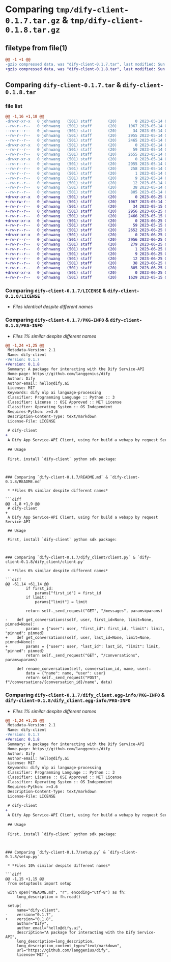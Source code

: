 # Comparing `tmp/dify-client-0.1.7.tar.gz` & `tmp/dify-client-0.1.8.tar.gz`

## filetype from file(1)

```diff
@@ -1 +1 @@
-gzip compressed data, was "dify-client-0.1.7.tar", last modified: Sun May 14 09:09:33 2023, max compression
+gzip compressed data, was "dify-client-0.1.8.tar", last modified: Sun Jun 25 08:15:23 2023, max compression
```

## Comparing `dify-client-0.1.7.tar` & `dify-client-0.1.8.tar`

### file list

```diff
@@ -1,16 +1,18 @@
-drwxr-xr-x   0 johnwang   (501) staff       (20)        0 2023-05-14 09:09:33.859919 dify-client-0.1.7/
--rw-r--r--   0 johnwang   (501) staff       (20)     1067 2023-05-14 08:36:41.000000 dify-client-0.1.7/LICENSE
--rw-r--r--   0 johnwang   (501) staff       (20)       34 2023-05-14 08:23:26.000000 dify-client-0.1.7/MANIFEST.in
--rw-r--r--   0 johnwang   (501) staff       (20)     2955 2023-05-14 09:09:33.859576 dify-client-0.1.7/PKG-INFO
--rw-r--r--   0 johnwang   (501) staff       (20)     2465 2023-05-14 09:07:25.000000 dify-client-0.1.7/README.md
-drwxr-xr-x   0 johnwang   (501) staff       (20)        0 2023-05-14 09:09:33.857084 dify-client-0.1.7/dify_client/
--rw-r--r--   0 johnwang   (501) staff       (20)       59 2023-05-14 08:23:26.000000 dify-client-0.1.7/dify_client/__init__.py
--rw-r--r--   0 johnwang   (501) staff       (20)     2655 2023-05-14 09:09:22.000000 dify-client-0.1.7/dify_client/client.py
-drwxr-xr-x   0 johnwang   (501) staff       (20)        0 2023-05-14 09:09:33.859176 dify-client-0.1.7/dify_client.egg-info/
--rw-r--r--   0 johnwang   (501) staff       (20)     2955 2023-05-14 09:09:33.000000 dify-client-0.1.7/dify_client.egg-info/PKG-INFO
--rw-r--r--   0 johnwang   (501) staff       (20)      258 2023-05-14 09:09:33.000000 dify-client-0.1.7/dify_client.egg-info/SOURCES.txt
--rw-r--r--   0 johnwang   (501) staff       (20)        1 2023-05-14 09:09:33.000000 dify-client-0.1.7/dify_client.egg-info/dependency_links.txt
--rw-r--r--   0 johnwang   (501) staff       (20)        9 2023-05-14 09:09:33.000000 dify-client-0.1.7/dify_client.egg-info/requires.txt
--rw-r--r--   0 johnwang   (501) staff       (20)       12 2023-05-14 09:09:33.000000 dify-client-0.1.7/dify_client.egg-info/top_level.txt
--rw-r--r--   0 johnwang   (501) staff       (20)       38 2023-05-14 09:09:33.860033 dify-client-0.1.7/setup.cfg
--rw-r--r--   0 johnwang   (501) staff       (20)      805 2023-05-14 09:09:29.000000 dify-client-0.1.7/setup.py
+drwxr-xr-x   0 johnwang   (501) staff       (20)        0 2023-06-25 08:15:23.572657 dify-client-0.1.8/
+-rw-rw-r--   0 johnwang   (501) staff       (20)     1067 2023-05-14 12:36:24.000000 dify-client-0.1.8/LICENSE
+-rw-r--r--   0 johnwang   (501) staff       (20)       34 2023-05-15 00:17:07.000000 dify-client-0.1.8/MANIFEST.in
+-rw-r--r--   0 johnwang   (501) staff       (20)     2956 2023-06-25 08:15:23.572498 dify-client-0.1.8/PKG-INFO
+-rw-r--r--   0 johnwang   (501) staff       (20)     2466 2023-05-15 00:17:07.000000 dify-client-0.1.8/README.md
+drwxr-xr-x   0 johnwang   (501) staff       (20)        0 2023-06-25 08:15:23.571349 dify-client-0.1.8/dify_client/
+-rw-r--r--   0 johnwang   (501) staff       (20)       59 2023-05-15 00:17:07.000000 dify-client-0.1.8/dify_client/__init__.py
+-rw-r--r--   0 johnwang   (501) staff       (20)     2652 2023-06-25 08:14:57.000000 dify-client-0.1.8/dify_client/client.py
+drwxr-xr-x   0 johnwang   (501) staff       (20)        0 2023-06-25 08:15:23.572148 dify-client-0.1.8/dify_client.egg-info/
+-rw-r--r--   0 johnwang   (501) staff       (20)     2956 2023-06-25 08:15:23.000000 dify-client-0.1.8/dify_client.egg-info/PKG-INFO
+-rw-r--r--   0 johnwang   (501) staff       (20)      279 2023-06-25 08:15:23.000000 dify-client-0.1.8/dify_client.egg-info/SOURCES.txt
+-rw-r--r--   0 johnwang   (501) staff       (20)        1 2023-06-25 08:15:23.000000 dify-client-0.1.8/dify_client.egg-info/dependency_links.txt
+-rw-r--r--   0 johnwang   (501) staff       (20)        9 2023-06-25 08:15:23.000000 dify-client-0.1.8/dify_client.egg-info/requires.txt
+-rw-r--r--   0 johnwang   (501) staff       (20)       12 2023-06-25 08:15:23.000000 dify-client-0.1.8/dify_client.egg-info/top_level.txt
+-rw-r--r--   0 johnwang   (501) staff       (20)       38 2023-06-25 08:15:23.572702 dify-client-0.1.8/setup.cfg
+-rw-r--r--   0 johnwang   (501) staff       (20)      805 2023-06-25 08:14:57.000000 dify-client-0.1.8/setup.py
+drwxr-xr-x   0 johnwang   (501) staff       (20)        0 2023-06-25 08:15:23.572281 dify-client-0.1.8/tests/
+-rw-r--r--   0 johnwang   (501) staff       (20)     1629 2023-05-15 00:17:07.000000 dify-client-0.1.8/tests/test_client.py
```

### Comparing `dify-client-0.1.7/LICENSE` & `dify-client-0.1.8/LICENSE`

 * *Files identical despite different names*

### Comparing `dify-client-0.1.7/PKG-INFO` & `dify-client-0.1.8/PKG-INFO`

 * *Files 1% similar despite different names*

```diff
@@ -1,24 +1,25 @@
 Metadata-Version: 2.1
 Name: dify-client
-Version: 0.1.7
+Version: 0.1.8
 Summary: A package for interacting with the Dify Service-API
 Home-page: https://github.com/langgenius/dify
 Author: Dify
 Author-email: hello@dify.ai
 License: MIT
 Keywords: dify nlp ai language-processing
 Classifier: Programming Language :: Python :: 3
 Classifier: License :: OSI Approved :: MIT License
 Classifier: Operating System :: OS Independent
 Requires-Python: >=3.6
 Description-Content-Type: text/markdown
 License-File: LICENSE
 
 # dify-client
+
 A Dify App Service-API Client, using for build a webapp by request Service-API
 
 ## Usage
 
 First, install `dify-client` python sdk package:
 
 ```
```

### Comparing `dify-client-0.1.7/README.md` & `dify-client-0.1.8/README.md`

 * *Files 0% similar despite different names*

```diff
@@ -1,8 +1,9 @@
 # dify-client
+
 A Dify App Service-API Client, using for build a webapp by request Service-API
 
 ## Usage
 
 First, install `dify-client` python sdk package:
 
 ```
```

### Comparing `dify-client-0.1.7/dify_client/client.py` & `dify-client-0.1.8/dify_client/client.py`

 * *Files 6% similar despite different names*

```diff
@@ -61,14 +61,14 @@
         if first_id:
             params["first_id"] = first_id
         if limit:
             params["limit"] = limit
 
         return self._send_request("GET", "/messages", params=params)
 
-    def get_conversations(self, user, first_id=None, limit=None, pinned=None):
-        params = {"user": user, "first_id": first_id, "limit": limit, "pinned": pinned}
+    def get_conversations(self, user, last_id=None, limit=None, pinned=None):
+        params = {"user": user, "last_id": last_id, "limit": limit, "pinned": pinned}
         return self._send_request("GET", "/conversations", params=params)
 
     def rename_conversation(self, conversation_id, name, user):
         data = {"name": name, "user": user}
         return self._send_request("POST", f"/conversations/{conversation_id}/name", data)
```

### Comparing `dify-client-0.1.7/dify_client.egg-info/PKG-INFO` & `dify-client-0.1.8/dify_client.egg-info/PKG-INFO`

 * *Files 1% similar despite different names*

```diff
@@ -1,24 +1,25 @@
 Metadata-Version: 2.1
 Name: dify-client
-Version: 0.1.7
+Version: 0.1.8
 Summary: A package for interacting with the Dify Service-API
 Home-page: https://github.com/langgenius/dify
 Author: Dify
 Author-email: hello@dify.ai
 License: MIT
 Keywords: dify nlp ai language-processing
 Classifier: Programming Language :: Python :: 3
 Classifier: License :: OSI Approved :: MIT License
 Classifier: Operating System :: OS Independent
 Requires-Python: >=3.6
 Description-Content-Type: text/markdown
 License-File: LICENSE
 
 # dify-client
+
 A Dify App Service-API Client, using for build a webapp by request Service-API
 
 ## Usage
 
 First, install `dify-client` python sdk package:
 
 ```
```

### Comparing `dify-client-0.1.7/setup.py` & `dify-client-0.1.8/setup.py`

 * *Files 10% similar despite different names*

```diff
@@ -1,15 +1,15 @@
 from setuptools import setup
 
 with open("README.md", "r", encoding="utf-8") as fh:
     long_description = fh.read()
 
 setup(
     name="dify-client",
-    version="0.1.7",
+    version="0.1.8",
     author="Dify",
     author_email="hello@dify.ai",
     description="A package for interacting with the Dify Service-API",
     long_description=long_description,
     long_description_content_type="text/markdown",
     url="https://github.com/langgenius/dify",
     license='MIT',
```

